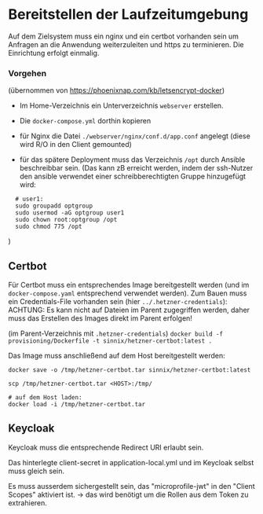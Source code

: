# Bereitstellen der Laufzeitumgebung

Auf dem Zielsystem muss ein nginx und ein certbot vorhanden sein um Anfragen an die Anwendung weiterzuleiten und https zu terminieren.
Die Einrichtung erfolgt einmalig.


### Vorgehen
(übernommen von https://phoenixnap.com/kb/letsencrypt-docker)

- Im Home-Verzeichnis ein Unterverzeichnis `webserver` erstellen.
- Die `docker-compose.yml` dorthin kopieren
- für Nginx die Datei `./webserver/nginx/conf.d/app.conf` angelegt (diese wird R/O in den Client gemounted)

- für das spätere Deployment muss das Verzeichnis `/opt` durch Ansible beschreibbar sein.
  (Das kann zB erreicht werden, indem der ssh-Nutzer den ansible verwendet einer schreibberechtigten Gruppe hinzugefügt wird:
```
  # user1:
  sudo groupadd optgroup
  sudo usermod -aG optgroup user1
  sudo chown root:optgroup /opt
  sudo chmod 775 /opt
```
)

## Certbot

Für Certbot muss ein entsprechendes Image bereitgestellt werden (und im `docker-compose.yaml` entsprechend verwendet werden).
Zum Bauen muss ein Credentials-File vorhanden sein (hier `../.hetzner-credentials`):
ACHTUNG: Es kann nicht auf Dateien im Parent zugegriffen werden, daher muss das Erstellen des Images direkt im Parent erfolgen!

(im Parent-Verzeichnis mit `.hetzner-credentials`)
`docker build -f provisioning/Dockerfile -t sinnix/hetzner-certbot:latest .`

Das Image muss anschließend auf dem Host bereitgestellt werden:
```
docker save -o /tmp/hetzner-certbot.tar sinnix/hetzner-certbot:latest

scp /tmp/hetzner-certbot.tar <HOST>:/tmp/

# auf dem Host laden:
docker load -i /tmp/hetzner-certbot.tar
```

## Keycloak
Keycloak muss die entsprechende Redirect URI erlaubt sein.

Das hinterlegte client-secret in application-local.yml und im Keycloak selbst muss gleich sein.

Es muss ausserdem sichergestellt sein, das "microprofile-jwt" in den "Client Scopes" aktiviert ist. -> das wird benötigt um die Rollen aus dem Token zu extrahieren.
